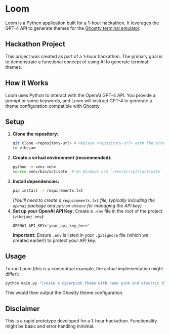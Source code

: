 # Loom

Loom is a Python application built for a 1-hour hackathon. It leverages the GPT-4 API to generate themes for the [Ghostty terminal emulator](https://ghostty.io/).

## Hackathon Project

This project was created as part of a 1-hour hackathon. The primary goal is to demonstrate a functional concept of using AI to generate terminal themes.

## How it Works

Loom uses Python to interact with the OpenAI GPT-4 API. You provide a prompt or some keywords, and Loom will instruct GPT-4 to generate a theme configuration compatible with Ghostty.

## Setup

1.  **Clone the repository:**
    ```bash
    git clone <repository-url> # Replace <repository-url> with the actual URL
    cd vibejam 
    ```
2.  **Create a virtual environment (recommended):**
    ```bash
    python -m venv venv
    source venv/bin/activate  # On Windows use `venv\Scripts\activate`
    ```
3.  **Install dependencies:**
    ```bash
    pip install -r requirements.txt
    ```
    *(You'll need to create a `requirements.txt` file, typically including the `openai` package and `python-dotenv` for managing the API key).*
4.  **Set up your OpenAI API Key:**
    Create a `.env` file in the root of the project (`vibejam/.env`):
    ```env
    OPENAI_API_KEY='your_api_key_here'
    ```
    **Important:** Ensure `.env` is listed in your `.gitignore` file (which we created earlier!) to protect your API key.

## Usage

To run Loom (this is a conceptual example, the actual implementation might differ):

```bash
python main.py "Create a cyberpunk theme with neon pink and electric blue highlights" 
```
This would then output the Ghostty theme configuration.

## Disclaimer
This is a rapid prototype developed for a 1-hour hackathon. Functionality might be basic and error handling minimal.
